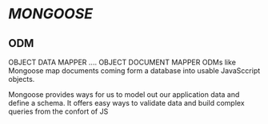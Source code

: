 # ***MONGOOSE***

## ODM 
OBJECT DATA MAPPER .... OBJECT DOCUMENT MAPPER
ODMs like Mongoose map documents coming form a database into usable JavaSccript objects.

Mongoose provides ways for us to model out our application data and define a schema. It offers easy ways to validate data and build complex queries from the confort of JS

